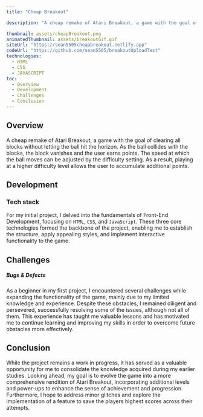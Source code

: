 ```yaml
---
title: "Cheap Breakout"

description: "A cheap remake of Atari Breakout, a game with the goal of clearing all blocks without letting the ball hit the horizon. As the ball collides with the blocks, the block vanishes and the user earns points. The speed at which the ball moves can be adjusted by the difficulty setting. As a result, playing at a higher difficulty level allows the user to accumulate additional points."

thumbnail: assets/cheapBreakout.png
animatedThumbnail: assets/breakoutGif.gif
siteUrl: "https://sean5505cheapbreakout.netlify.app"
codeUrl: "https://github.com/sean5505/breakoutUploadTest"
technologies:
  - HTML
  - CSS
  - JAVASCRIPT
toc:
  - Overview
  - Development
  - Challenges
  - Conclusion
---
```


## Overview

A cheap remake of Atari Breakout, a game with the goal of clearing all blocks without letting the ball hit the horizon. As the ball collides with the blocks, the block vanishes and the user earns points. The speed at which the ball moves can be adjusted by the difficulty setting. As a result, playing at a higher difficulty level allows the user to accumulate additional points.

## Development

### **Tech stack**

For my initial project, I delved into the fundamentals of Front-End Development, focusing on `HTML`, `CSS`, and `JavaScript`. These three core technologies formed the backbone of the project, enabling me to establish the structure, apply appealing styles, and implement interactive functionality to the game.

## Challenges

##### **Bugs & Defects**

As a beginner in my first project, I encountered several challenges while expanding the functionality of the game, mainly due to my limited knowledge and experience. Despite these obstacles, I remained diligent and persevered, successfully resolving some of the issues, although not all of them. This experience has taught me valuable lessons and has motivated me to continue learning and improving my skills in order to overcome future obstacles more effectively.

## Conclusion

While the project remains a work in progress, it has served as a valuable opportunity for me to consolidate the knowledge acquired during my earlier studies. Looking ahead, my goal is to evolve the game into a more comprehensive rendition of Atari Breakout, incorporating additional levels and power-ups to enhance the sense of achievement and progression. Furthermore, I hope to address minor glitches and explore the implementation of a feature to save the players highest scores across their attempts.
